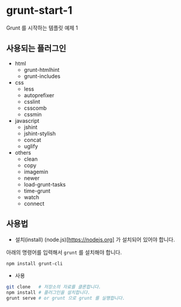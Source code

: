 # grunt-start-1
Grunt 를 시작하는 템플릿 예제 1

## 사용되는 플러그인

- html
    - grunt-htmlhint
    - grunt-includes
- css
    - less
    - autoprefixer
    - csslint
    - csscomb
    - cssmin
- javascript
    - jshint
    - jshint-stylish
    - concat
    - uglify
- others
    - clean
    - copy
    - imagemin
    - newer
    - load-grunt-tasks
    - time-grunt
    - watch
    - connect


## 사용법

- 설치(install)
(node.js)[https://nodejs.org] 가 설치되어 있어야 합니다.

아래의 명령어를 입력해서 `grunt` 를 설치해야 합니다.

```sh
npm install grunt-cli
```

- 사용

```sh
git clone   # 저장소의 자료를 클론합니다.
npm install # 플러그인을 설치합니다.
grunt serve # or grunt 으로 grunt 를 실행합니다.
```
